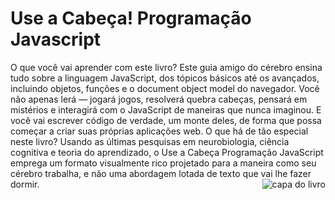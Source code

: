 # Use a Cabeça! Programação Javascript
<p>O que você vai aprender com este livro? Este guia amigo do cérebro ensina tudo sobre a linguagem JavaScript, dos tópicos básicos até os avançados, incluindo objetos, funções e o document object model do navegador. Você não apenas lerá — jogará jogos, resolverá quebra cabeças, pensará em mistérios e interagirá com o JavaScript de maneiras que nunca imaginou. E você vai escrever código de verdade, um monte deles, de forma que possa começar a criar suas próprias aplicações web. O que há de tão especial neste livro? Usando as últimas pesquisas em neurobiologia, ciência cognitiva e teoria do aprendizado, o Use a Cabeça Programação JavaScript emprega um formato visualmente rico projetado para a maneira como seu cérebro trabalha, e não uma abordagem lotada de texto que vai lhe fazer dormir. <img src="https://images-na.ssl-images-amazon.com/images/I/51iePxTAw7L._SX348_BO1,204,203,200_.jpg" alt="capa do livro" align="right"> </p>

